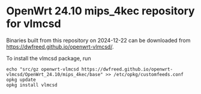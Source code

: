 OpenWrt 24.10 mips_4kec repository for vlmcsd
========

Binaries built from this repository on 2024-12-22 can be downloaded from <https://dwfreed.github.io/openwrt-vlmcsd/>.

To install the vlmcsd package, run

```
echo "src/gz openwrt-vlmcsd https://dwfreed.github.io/openwrt-vlmcsd/OpenWrt_24.10/mips_4kec/base" >> /etc/opkg/customfeeds.conf
opkg update
opkg install vlmcsd
```
